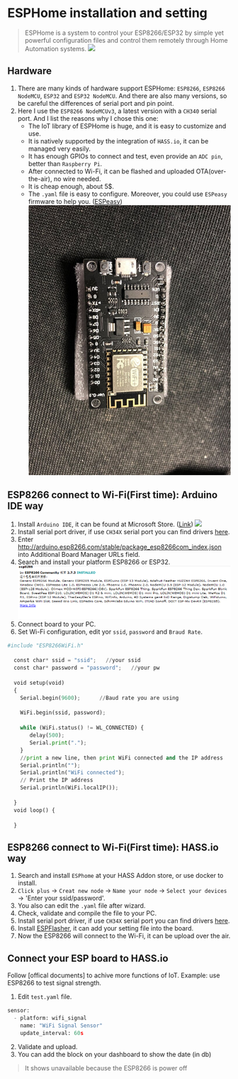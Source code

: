 # ESPHome installation and setting
> ESPHome is a system to control your ESP8266/ESP32 by simple yet powerful configuration files and control them remotely through Home Automation systems.
![](https://esphome.io/_images/logo-text.svg)
## Hardware
  1. There are many kinds of hardware support ESPHome: `ESP8266`, `ESP8266 NodeMCU`, `ESP32` and `ESP32 NodeMCU`. And there are also many versions, so be careful the differences of serial port and pin point.
  2. Here I use the `ESP8266 NodeMCUv3`, a latest version with a `CH340` serial port. And I list the reasons why I chose this one:
      * The IoT library of ESPHome is huge, and it is easy to customize and use.
      * It is natively supported by the integration of `HASS.io`, it can be managed very easily.
      * It has enough GPIOs to connect and test, even provide an `ADC pin`, better than `Raspberry Pi`.
      * After connected to Wi-Fi, it can be flashed and uploaded OTA(over-the-air), no wire needed.
      * It is cheap enough, about 5$.
      * The `.yaml` file is easy to configure. Moreover, you could use `ESPeasy` firmware to help you. ([ESPeasy](https://www.letscontrolit.com/wiki/index.php/ESPEasy))
![](https://github.com/Gry1995/Iot-Project/blob/master/ESPHome%20installation%20and%20setting/IMG_3087.jpg)
## ESP8266 connect to Wi-Fi(First time): Arduino IDE way
  1. Install `Arduino IDE`, it can be found at Microsoft Store. ([Link](https://www.arduino.cc/en/Main/software))
![](https://www.arduino.cc/en/pub/skins/arduinoWide/img/ArduinoAPP-01.svg)
  2. Install serial port driver, if use `CH34X` serial port you can find drivers [here](http://www.wch-ic.com/download/ch341ser_exe.html).
  3. Enter http://arduino.esp8266.com/stable/package_esp8266com_index.json into Additional Board Manager URLs field.
  4. Search and install your platform ESP8266 or ESP32.
  ![](https://github.com/Gry1995/Iot-Project/blob/master/ESPHome%20installation%20and%20setting/arduino.PNG)
  5. Connect board to your PC.
  6. Set Wi-Fi configuration, edit yor `ssid`, `password` and `Braud Rate`.
  ```python
  #include "ESP8266WiFi.h"

    const char* ssid = "ssid";   //your ssid
    const char* password = "password";   //your pw

    void setup(void)
    { 
      Serial.begin(9600);      //Baud rate you are using
      
      WiFi.begin(ssid, password);

      while (WiFi.status() != WL_CONNECTED) {
         delay(500);
         Serial.print(".");
      }
      //print a new line, then print WiFi connected and the IP address
      Serial.println("");
      Serial.println("WiFi connected");
      // Print the IP address
      Serial.println(WiFi.localIP());

    }
    void loop() {

    }
  ```
## ESP8266 connect to Wi-Fi(First time): HASS.io way
  1. Search and install `ESPhome` at your HASS Addon store, or use docker to install.
  ![]()
  2. `Click plus` -> `Creat new node` -> `Name your node` -> `Select your devices` -> 'Enter your ssid/password'.
  ![]()
  3. You also can edit the `.yaml` file after wizard.
  4. Check, validate and compile the file to your PC.
  ![]()
  5. Install serial port driver, if use `CH34X` serial port you can find drivers [here](http://www.wch-ic.com/download/ch341ser_exe.html).
  6. Install [ESPFlasher](https://github.com/esphome/esphome-flasher/releases), it can add your setting file into the board. 
  7. Now the ESP8266 will connect to the Wi-Fi, it can be upload over the air.
  
## Connect your ESP board to HASS.io
  Follow [offical documents] to achive more functions of IoT.
  Example: use ESP8266 to test signal strength.
  1. Edit `test.yaml` file.
  ```python
  sensor:
    - platform: wifi_signal
      name: "WiFi Signal Sensor"
      update_interval: 60s
  ```
  2. Validate and upload.
  3. You can add the block on your dashboard to show the date (in db)
  ![]()
  > It shows unavailable because the ESP8266 is power off

